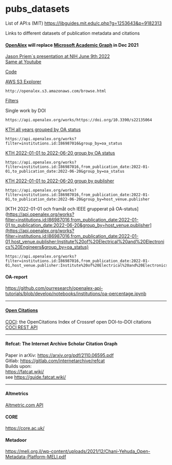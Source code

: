 # pubs_datasets

List of API:s (MIT)  https://libguides.mit.edu/c.php?g=1253643&p=9182313    

Links to different datasets of publication metadata and citations    

#### [OpenAlex](https://openalex.org/) will replace [Microsoft Academic Graph](https://www.microsoft.com/en-us/research/project/academic/articles/microsoft-academic-to-expand-horizons-with-community-driven-approach/) in Dec 2021   

[Jason Priem´s presentation at NIH June 9th 2022](https://videocast.nih.gov/watch=45658)    
[Same at Youtube](https://www.youtube.com/watch?v=LBfBBQ9_KTk)    

[Code](https://github.com/ourresearch)    

[AWS S3 Explorer](http://openalex.s3.amazonaws.com/browse.html)
````
http://openalex.s3.amazonaws.com/browse.html
````
[Filters](https://docs.openalex.org/api/get-lists-of-entities/filter-entity-lists)

Single work by DOI

````
https://api.openalex.org/works/https://doi.org/10.3390/s22135064
````

[KTH all years grouped by OA status](https://api.openalex.org/works?filter=institutions.id:I86987016&group_by=oa_status) 
````
https://api.openalex.org/works?filter=institutions.id:I86987016&group_by=oa_status
````
[KTH 2022-01-01 to 2022-06-20 group by OA status](https://api.openalex.org/works?filter=institutions.id:I86987016,from_publication_date:2022-01-01,to_publication_date:2022-06-20&group_by=oa_status)  
````
https://api.openalex.org/works?filter=institutions.id:I86987016,from_publication_date:2022-01-01,to_publication_date:2022-06-20&group_by=oa_status
````
[KTH 2022-01-01 to 2022-06-20 group by publisher](https://api.openalex.org/works?filter=institutions.id:I86987016,from_publication_date:2022-01-01,to_publication_date:2022-06-20&group_by=host_venue.publisher)    
````
https://api.openalex.org/works?filter=institutions.id:I86987016,from_publication_date:2022-01-01,to_publication_date:2022-06-20&group_by=host_venue.publisher
````
[KTH 2022-01-01 och framåt och IEEE grupperat på OA-status](https://api.openalex.org/works?filter=institutions.id:I86987016,from_publication_date:2022-01-01,to_publication_date:2022-06-20&group_by=host_venue.publisher](https://api.openalex.org/works?filter=institutions.id:I86987016,from_publication_date:2022-01-01,host_venue.publisher:Institute%20of%20Electrical%20and%20Electronics%20Engineers&group_by=oa_status)
````
https://api.openalex.org/works?filter=institutions.id:I86987016,from_publication_date:2022-01-01,host_venue.publisher:Institute%20of%20Electrical%20and%20Electronics%20Engineers&group_by=oa_status
````

#### OA-report    

https://github.com/ourresearch/openalex-api-tutorials/blob/develop/notebooks/institutions/oa-percentage.ipynb    



-------------------------

#### [Open Citations](https://opencitations.net/)    
[COCI](https://opencitations.net/index/coci): the OpenCitations Index of Crossref open DOI-to-DOI citations     
[COCI REST API](https://opencitations.net/index/coci/api/v1)

-------------------------

#### Refcat: The Internet Archive Scholar Citation Graph      
Paper in arXiv: https://arxiv.org/pdf/2110.06595.pdf     
Gitlab: https://gitlab.com/internetarchive/refcat     
Builds upon:    
https://fatcat.wiki/  
see https://guide.fatcat.wiki/

-------------------------

#### Altmetrics     
[Altmetric.com API](https://api.altmetric.com/v1/doi/10.1126/sciadv.abe4724)     

#### CORE    
https://core.ac.uk/

#### Metadoor

https://meli.org.il/wp-content/uploads/2021/12/Chani-Yehuda_Open-Metadata-Platform-MELI.pdf     


